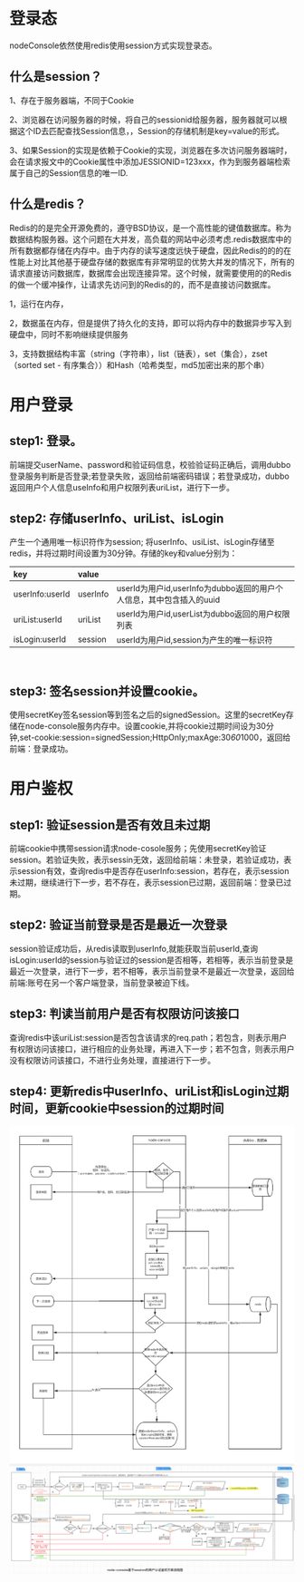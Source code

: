 # 登录态
  nodeConsole依然使用redis使用session方式实现登录态。
## 什么是session？
  1、存在于服务器端，不同于Cookie
  
  2、浏览器在访问服务器的时候，将自己的sessionid给服务器，服务器就可以根据这个ID去匹配查找Session信息，，Session的存储机制是key=value的形式。
  
  3、如果Session的实现是依赖于Cookie的实现，浏览器在多次访问服务器端时，会在请求报文中的Cookie属性中添加JESSIONID=123xxx，作为到服务器端检索属于自己的Session信息的唯一ID.
  
## 什么是redis？
  Redis的的是完全开源免费的，遵守BSD协议，是一个高性能的键值数据库。称为数据结构服务器。这个问题在大并发，高负载的网站中必须考虑.redis数据库中的所有数据都存储在内存中。由于内存的读写速度远快于硬盘，因此Redis的的的在性能上对比其他基于硬盘存储的数据库有非常明显的优势大并发的情况下，所有的请求直接访问数据库，数据库会出现连接异常。这个时候，就需要使用的的Redis的做一个缓冲操作，让请求先访问到的Redis的的，而不是直接访问数据库。
  
  1，运行在内存，
  
  2，数据虽在内存，但是提供了持久化的支持，即可以将内存中的数据异步写入到硬盘中，同时不影响继续提供服务
  
  3，支持数据结构丰富（string（字符串），list（链表），set（集合），zset（sorted set - 有序集合））和Hash（哈希类型，md5加密出来的那个串）
  
# 用户登录
## step1: 登录。 
  前端提交userName、password和验证码信息，校验验证码正确后，调用dubbo登录服务判断是否登录;若登录失败，返回给前端密码错误；若登录成功，dubbo 返回用户个人信息useInfo和用户权限列表uriList，进行下一步。

## step2: 存储userInfo、uriList、isLogin
  产生一个通用唯一标识符作为session; 将userInfo、usiList、isLogin存储至redis，并将过期时间设置为30分钟。存储的key和value分别为：
  
  
  
| key   | value   |    | 
|:----|:----|:----|
| userInfo:userId   | userInfo   | userId为用户id,userInfo为dubbo返回的用户个人信息，其中包含插入的uuid   | 
| uriList:userId   | uriList   | userId为用户id,userList为dubbo返回的用户权限列表   | 
| isLogin:userId   | session   | userId为用户id,session为产生的唯一标识符   | 

 
## step3: 签名session并设置cookie。
  使用secretKey签名session等到签名之后的signedSession。这里的secretKey存储在node-console服务内存中。设置cookie,并将cookie过期时间设为30分钟,set-cookie:session=signedSession;HttpOnly;maxAge:30*60*1000，返回给前端：登录成功。

# 用户鉴权
## step1: 验证session是否有效且未过期
  前端cookie中携带session请求node-cosole服务；先使用secretKey验证session。若验证失败，表示sessin无效，返回给前端：未登录，若验证成功，表示session有效，查询redis中是否存在userInfo:session，若存在，表示session未过期，继续进行下一步，若不存在，表示session已过期，返回前端：登录已过期。
 
## step2: 验证当前登录是否是最近一次登录
  session验证成功后，从redis读取到userInfo,就能获取当前userId,查询isLogin:userId的session与验证过的session是否相等，若相等，表示当前登录是最近一次登录，进行下一步，若不相等，表示当前登录不是最近一次登录，返回给前端:账号在另一个客户端登录，当前登录被迫下线。

## step3: 判读当前用户是否有权限访问该接口
  查询redis中该uriList:session是否包含该请求的req.path；若包含，则表示用户有权限访问该接口，进行相应的业务处理，再进入下一步；若不包含，则表示用户没有权限访问该接口，不进行业务处理，直接进行下一步。

## step4: 更新redis中userInfo、uriList和isLogin过期时间，更新cookie中session的过期时间   

![图片](https://github.com/IFWEB/wiki/blob/master/img/%E7%99%BB%E5%BD%95%E6%80%81/console.png)
![图片](https://github.com/IFWEB/wiki/blob/master/img/%E7%99%BB%E5%BD%95%E6%80%81/session.png)
